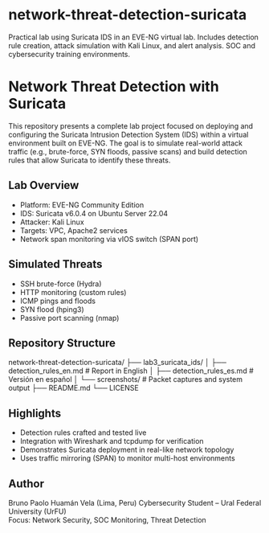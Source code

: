 # network-threat-detection-suricata
Practical lab using Suricata IDS in an EVE-NG virtual lab. Includes detection rule creation, attack simulation with Kali Linux, and alert analysis. SOC and cybersecurity training environments.

# Network Threat Detection with Suricata

This repository presents a complete lab project focused on deploying and configuring the Suricata Intrusion Detection System (IDS) within a virtual environment built on EVE-NG. The goal is to simulate real-world attack traffic (e.g., brute-force, SYN floods, passive scans) and build detection rules that allow Suricata to identify these threats.

## Lab Overview

- Platform: EVE-NG Community Edition
- IDS: Suricata v6.0.4 on Ubuntu Server 22.04
- Attacker: Kali Linux
- Targets: VPC, Apache2 services
- Network span monitoring via vIOS switch (SPAN port)

## Simulated Threats

- SSH brute-force (Hydra)
- HTTP monitoring (custom rules)
- ICMP pings and floods
- SYN flood (hping3)
- Passive port scanning (nmap)

## Repository Structure

network-threat-detection-suricata/
├── lab3_suricata_ids/
│   ├── detection_rules_en.md       # Report in English
│   ├── detection_rules_es.md       # Versión en español
│   └── screenshots/                # Packet captures and system output
├── README.md
└── LICENSE

## Highlights

- Detection rules crafted and tested live
- Integration with Wireshark and tcpdump for verification
- Demonstrates Suricata deployment in real-like network topology
- Uses traffic mirroring (SPAN) to monitor multi-host environments

## Author

Bruno Paolo Huamán Vela  (Lima, Peru)
Cybersecurity Student – Ural Federal University (UrFU)  
Focus: Network Security, SOC Monitoring, Threat Detection  

